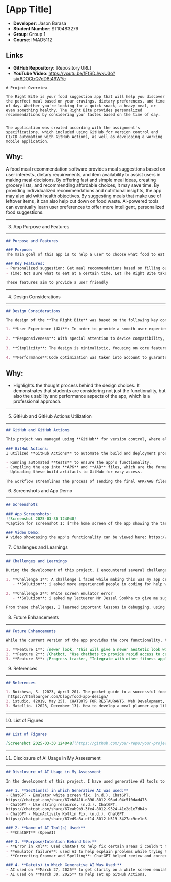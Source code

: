  # [App Title]
- **Developer**: Jason Barasa
- **Student Number**: ST10483276
- **Group**: Group 1
- **Course**: IMAD5112

## Links
- **GitHub Repository**: [Repository URL]
- **YouTube Video**: https://youtu.be/fFfSDJwkU3o?si=6DOCbQ7dD8t49WYc
```
# Project Overview

The Right Bite is your food suggestion app that will help you discover the perfect meal based on your cravings, dietary preferences, and time of day. Whether you're looking for a quick snack, a heavy meal, or even something healthy, The Right Bite provides personalized recommendations by considering your tastes based on the time of day.


The application was created according with the assignment's specifications, which included using GitHub for version control and CI/CD automation with GitHub Actions, as well as developing a working mobile application.

```

Why:
----
A food meal recommendation software provides meal suggestions based on user interests, dietary requirements, and item availability to assist users in making meal decisions.  By offering fast and simple meal ideas, creating grocery lists, and recommending affordable choices, it may save time.  By providing individualized recommendations and nutritional insights, the app may also aid with health objectives.  By suggesting meals that make use of leftover items, it can also help cut down on food waste.  AI-powered tools can eventually learn user preferences to offer more intelligent, personalized food suggestions.

---

3. App Purpose and Features
---------------------------

```markdown
## Purpose and Features

### Purpose:
The main goal of this app is to help a user to choose what food to eat at a certain time and helps plan a meal to eat for the day starting from the morning going all the way to dinner . 

### Key Features:
- Personalized suggestion: Get meal recommendations based on filling out the information of foods from breakfast going all the way to dinner.
- Time: Not sure what to eat at a certain time. Let The Right Bite take care of that and give you a meal to eat at a certain time.

These features aim to provide a user friendly 
```
---

4. Design Considerations
------------------------

```markdown
## Design Considerations

The design of the **The Right Bite** was based on the following key considerations:

1. **User Experience (UX)**: In order to provide a smooth user experience, the app was created with the intention of offering an intuitive and simple-to-navigate interface.
   
2. **Responsiveness**: With special attention to device compatibility, the app was developed to make sure it functions properly on a variety of screen sizes.
   
3. **Simplicity**: The design is minimalistic, focusing on core features without overwhelming the user.
   
4. **Performance**:Code optimization was taken into account to guarantee quick reaction times and minimal battery use.
```

Why:
----
- Highlights the thought process behind the design choices. It demonstrates that students are considering not just the functionality, but also the usability and performance aspects of the app, which is a professional approach.

---

5. GitHub and GitHub Actions Utilization
----------------------------------------
```markdown
## GitHub and GitHub Actions

This project was managed using **GitHub** for version control, where all code changes were committed and pushed regularly. GitHub enabled collaborative coding, allowing me to keep track of changes and maintain project integrity.

### GitHub Actions:
I utilized **GitHub Actions** to automate the build and deployment process. This includes:

- Running automated **tests** to ensure the app’s functionality.
- Compiling the app into **APK** and **AAB** files, which are the formats required for distribution.
- Uploading these build artifacts to GitHub for easy access.

The workflow streamlines the process of sending the final APK/AAB files for submission and guarantees that my project is automatically created and tested each time I push modifications.
```

6. Screenshots and App Demo
---------------------------

```markdown
## Screenshots

### App Screenshots:
![Screenshot 2025-03-30 124048]
*Caption for screenshot 1: ["The home screen of the app showing the task list."]*

### Video Demo:
A video showcasing the app's functionality can be viewed here: https://youtu.be/fFfSDJwkU3o?si=6DOCbQ7dD8t49WYc.
```

7. Challenges and Learnings
---------------------------

```markdown
## Challenges and Learnings

During the development of this project, I encountered several challenges, including:

1. **Challenge 1**: A challenge i faced while making this was my app crashing alot of time while running a final version on android to see the results.
   - **Solution**: i asked more experienced people in coding for help with my codes and help me identify my errors which was simply spelling of certain words like capitalisation.
   
2. **Challenge 2**: White screen emulator error
   - **Solution**: i asked my lectuerer Mr Jessel Sookha to give me suggestions on my problems and i asked chapgpt to explain my error in simplier term and got code suggestionsthat could possibly help me.

From these challenges, I learned important lessons in debugging, using version control, and automating build processes with GitHub Actions.
```

8. Future Enhancements
----------------------

```markdown
## Future Enhancements

While the current version of the app provides the core functionality, there are several features that could be added in the future, including:

1. **Feature 1**: [newer look, "This will give a newer aestetic look with personized features like changing the background and color themes"]
2. **Feature 2**: [Chatbot, "Use chatbots to provide rapid access to customer service, recipe recommendations, and information."]
3. **Feature 3**: [Progress tracker, "Integrate with other fitness applications to assist users in monitoring their progress toward their health and fitness objectives."]

```

9. References
-------------

```markdown
## References

1. Boicheva, S. (2023, April 20). The pocket guide to a successful food app design. htmlBurger Blog.
 https://htmlburger.com/blog/food-app-design/
2. istudio. (2019, May 25). CHATBOTS FOR RESTAURANTS. Web Development, Web Design Company, Software Development Company, Mobile App Development. https://www.istudiotech.in/2017/07/14/chatbots-for-restaurants/#:~:text=Introduction%20Chatbots%20are%20very%20quickly%20becoming%20used,will%20be%20ready%20for%20them%20to%20collect.
3. Matellio. (2023, December 13). How to develop a meal planner app like Intent? Matellio Inc. https://www.matellio.com/blog/develop-a-meal-planner-app-like-intent/#:~:text=With%20the%20help%20of%20applications%20supporting%20meal,fitness%20goals%20require%20a%20customized%20meal%20arrangement.
```
---

10. List of Figures
-------------------

```markdown
## List of Figures

[Screenshot 2025-03-30 124048](https://github.com/your-repo/your-project/blob/main/path/to/screenshot.png)

```

---

11. Disclosure of AI Usage in My Assessment
-------------------------------------------

```markdown
## Disclosure of AI Usage in My Assessment

In the development of this project, I have used generative AI tools to assist in various parts of the assignment. Below is a detailed disclosure of where and how these tools were used:

### 1. **Section(s) in which Generative AI was used:**
- ChatGPT - Emulator white screen fix. (n.d.). ChatGPT. 
https://chatgpt.com/share/67eb8410-d890-8012-96ad-04c510dad473
- ChatGPT - Use string resource. (n.d.). ChatGPT. 
https://chatgpt.com/share/67eab9b9-3fe4-8012-9324-41e2d1e7db4b
- ChatGPT - MainActivity Kotlin Fix. (n.d.). ChatGPT. 
https://chatgpt.com/share/67ed9a8a-ef14-8012-b519-3427ac9ce1e3

### 2. **Name of AI Tool(s) Used:**
- **ChatGPT** (OpenAI)

### 3. **Purpose/Intention Behind Use:**
- **Error in xml**: Used ChatGPT to help fix certain areas i couldn't find myself and explain the code a bit easier.
- **emulator failure**: used AI to help explain problems while trying to run the app on bluestacks
- **Correcting Grammar and Spelling**: ChatGPT helped review and correct the grammar and clarity of my project report.

### 4. **Date(s) in Which Generative AI Was Used:**
- AI used on **March 27, 2025** to get clarity on a white screen emulator
- AI used on **March 30, 2025** to help set up GitHub Actions.

```
